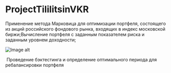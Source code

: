 # ProjectTililitsinVKR
Применение метода Марковица для оптимизации портфеля, состоящего из акций российского 
фондового рынка, входящих в индекс московской биржи;Вычисление портфеля с заданным показателем риска и 
заданным уровнем доходности;

![Image alt](https://github.com/nikita22rus/ProjectTililitsinVKR/raw/newplot.png)



 Проведение бэктестинга и определение оптимального периода для ребалансировки портфеля

